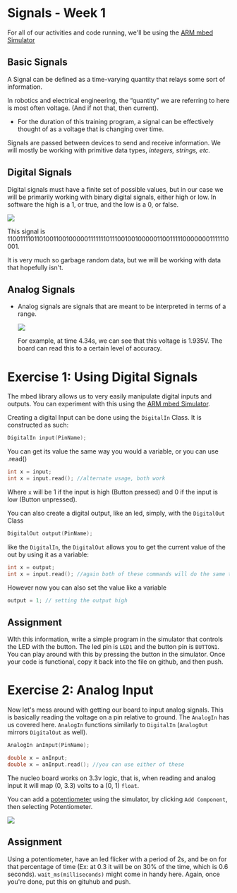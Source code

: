 # Signals - Week 1

For all of our activities and code running, we'll be using the [ARM mbed Simulator](http://195.130.59.221/)

## Basic Signals

A Signal can be defined as a time-varying quantity that relays some sort of
information.

In robotics and electrical engineering, the “quantity” we are referring to here is most often voltage. (And if not that, then current).

* For the duration of this training program, a signal can be effectively thought of as a voltage that is changing over time.

Signals are passed between devices to send and receive information. We will mostly be working with primitive data types, *integers, strings, etc.*

## Digital Signals

Digital signals must have a finite set of possible values, but in our case we will be primarily working with binary digital signals, either high or low. In software the high is a 1, or true, and the low is a 0, or false.

![](assets/week1_1.png)

This signal is 1100111101101001100100000111111101110010010000011001111100000001111110001.

It is very much so garbage random data, but we will be working with data that hopefully isn't.

## Analog Signals

- Analog signals are signals that are meant to be interpreted in terms of a range.
  
  ![](assets/week1_2.png)
  
  For example, at time 4.34s, we can see that this voltage is 1.935V. The board can read this to a certain level of accuracy.

# 

# Exercise 1: Using Digital Signals

The mbed library allows us to very easily manipulate digital inputs and outputs. You can experiment with this using the [ARM mbed Simulator](http://195.130.59.221/). 

Creating a digital Input can be done using the `DigitalIn` Class. It is constructed as such: 

```cpp
DigitalIn input(PinName);
```

You can get its value the same way you would a variable, or you can use .read()

```cpp
int x = input; 
int x = input.read(); //alternate usage, both work
```

Where `x` will be 1 if the input is high (Button pressed) and 0 if the input is low (Button unpressed).

You can also create a digital output, like an led, simply, with the `DigitalOut` Class

```cpp
DigitalOut output(PinName);
```

like the `DigitalIn`, the `DigitalOut` allows you to get the current value of the out by using it as a variable:

```cpp
int x = output;
int x = input.read(); //again both of these commands will do the same thing
```

However now you can also set the value like a variable

```cpp
output = 1; // setting the output high
```

## Assignment

WIth this information, write a simple program in the simulator that controls the LED with the button. The led pin is `LED1` and the button pin is `BUTTON1`. You can play around with this by pressing the button in the simulator. Once your code is functional, copy it back into the file on github, and then push.

# Exercise 2: Analog Input

Now let's mess around with getting our board to input analog signals. This is basically reading the voltage on a pin relative to ground. The `AnalogIn` has us covered here. `AnalogIn` functions similarly to `DigitalIn` (`AnalogOut` mirrors `DigitalOut` as well).

```cpp
AnalogIn anInput(PinName);

double x = anInput;
double x = anInput.read(); //you can use either of these
```

The nucleo board works on 3.3v logic, that is, when reading and analog input it will map (0, 3.3) volts to a (0, 1) `float`.

You can add a [potentiometer](https://randomnerdtutorials.com/electronics-basics-how-a-potentiometer-works/) using the simulator, by clicking `Add Component`, then selecting Potentiometer.

![](assets/week1_3.png)

## Assignment

Using a potentiometer, have an led flicker with a period of 2s, and be on for that percentage of time (Ex: at 0.3 it will be on 30% of the time, which is 0.6 seconds). `wait_ms(milliseconds)` might come in handy here. Again, once you're done, put this on gituhub and push.
